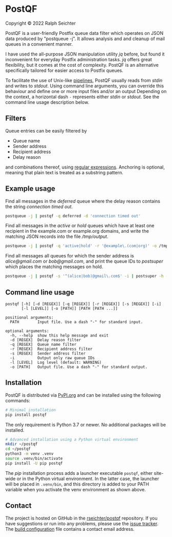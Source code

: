 # PostQF

Copyright © 2022 Ralph Seichter

PostQF is a user-friendly Postfix queue data filter which operates on JSON data produced by "postqueue -j". It allows
analysis and and cleanup of mail queues in a convenient manner.

I have used the all-purpose JSON manipulation utility _jq_ before, but found it inconvenient for everyday Postfix
administration tasks. _jq_ offers great flexibility, but it comes at the cost of complexity. PostQF is an alternative
specifically tailored for easier access to Postfix queues.

To facilitate the use of Unix-like [pipelines](https://en.wikipedia.org/wiki/Pipeline_%28Unix%29), PostQF usually reads
from _stdin_ and writes to _stdout_. Using command line arguments, you can override this behaviour and define one or
more input files and/or an output Depending on the context, a horizontal dash `-` represents either _stdin_ or _stdout_.
See the command line usage description below.

## Filters

Queue entries can be easily filtered by

* Queue name
* Sender address
* Recipient address
* Delay reason

and combinations thereof, using
[regular expressions](https://docs.python.org/3/library/re.html#regular-expression-syntax). Anchoring is optional,
meaning that plain text is treated as a substring pattern.

## Example usage

Find all messages in the _deferred_ queue where the delay reason contains the string _connection timed out_.

```bash
postqueue -j | postqf -q deferred -d 'connection timed out'
```

Find all messages in the _active_ or _hold_ queues which have at least one recipient in the example.com or example.org
domains, and write the matching JSON records into the file _/tmp/output_.

```bash
postqueue -j | postqf -q 'active|hold' -r '@example\.(com|org)' -o /tmp/output
```

Find all messages all queues for which the sender address is _alice@gmail.com_ or _bob@gmail.com_, and print the queue
IDs to _postsuper_ which places the matching messages on hold.

```bash
postqueue -j | postqf -s '^(alice|bob)@gmail\.com$' -i | postsuper -h -
```

## Command line usage

```
postqf [-h] [-d [REGEX]] [-q [REGEX]] [-r [REGEX]] [-s [REGEX]] [-i]
       [-l [LEVEL]] [-o [PATH]] [PATH [PATH ...]]

positional arguments:
  PATH        Input file. Use a dash "-" for standard input.

optional arguments:
  -h, --help  show this help message and exit
  -d [REGEX]  Delay reason filter
  -q [REGEX]  Queue name filter
  -r [REGEX]  Recipient address filter
  -s [REGEX]  Sender address filter
  -i          Output only raw queue IDs
  -l [LEVEL]  Log level (default: WARNING)
  -o [PATH]   Output file. Use a dash "-" for standard output.
```

## Installation

PostQF is distributed via [PyPI.org](https://test.pypi.org/project/postqf/) and can be installed using the following
commands:

```bash
# Minimal installation
pip install postqf
```

The only requirement is Python 3.7 or newer. No additional packages will be installed.

```bash
# Advanced installation using a Python virtual environment
mkdir ~/postqf
cd ~/postqf
python3 -m venv .venv
source .venv/bin/activate
pip install -U pip postqf
```

The _pip_ installation process adds a launcher executable `postqf`, either site-wide or in the Python virtual
environment. In the latter case, the launcher will be placed in `.venv/bin`, and this directory is added to your PATH
variable when you activate the venv environment as shown above.

## Contact

The project is hosted on GitHub in the [rseichter/postqf](https://github.com/rseichter/postqf) repository. If you have
suggestions or run into any problems, please use the [issue tracker](https://github.com/rseichter/postqf/issues). The
[build configuration](https://github.com/rseichter/postqf/blob/master/setup.cfg) file contains a contact email address. 
